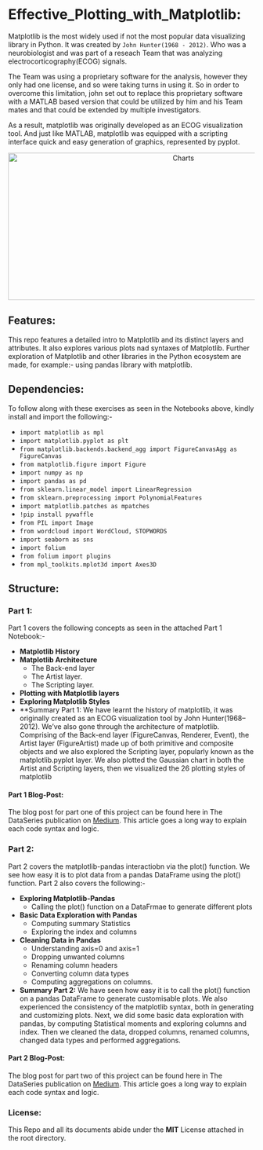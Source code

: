 # Effective_Plotting_with_Matplotlib:

Matplotlib is the most widely used if not the most popular data visualizing library in Python.
It was created by `John Hunter(1968 - 2012)`. Who was a neurobiologist and was part of a reseach Team that was analyzing electrocorticography(ECOG) signals.

The Team was using a proprietary software for the analysis, however they only had one license, and so were taking turns in using it.
So in order to overcome this limitation, john set out to replace this proprietary software with a MATLAB based version that could be utilized by him and his Team mates and that could be extended by multiple investigators.

As a result, matplotlib was originally developed as an ECOG visualization tool. And just like MATLAB, matplotlib was equipped with a scripting interface quick and easy generation of graphics, represented by pyplot.

<p align="center">
  <img width="700" height="300" src="https://github.com/Lawrence-Krukrubo/Immigrations_Data_Visualization_with_Matplotlib/blob/master/matplotlib-data-visualization2.jpg?raw=true" alt="Charts">
</p>

## Features:
This repo features a detailed intro to Matplotlib and its distinct layers and attributes. 
It also explores various plots nad syntaxes of Matplotlib. Further exploration of Matplotlib and other libraries in the Python ecosystem are made, for example:- using pandas library with matplotlib.

## Dependencies:
To follow along with these exercises as seen in the Notebooks above, kindly install and import the following:-

* `import matplotlib as mpl`
* `import matplotlib.pyplot as plt`
* `from matplotlib.backends.backend_agg import FigureCanvasAgg as FigureCanvas`
* `from matplotlib.figure import Figure`
* `import numpy as np`
* `import pandas as pd`
* `from sklearn.linear_model import LinearRegression`
* `from sklearn.preprocessing import PolynomialFeatures`
* `import matplotlib.patches as mpatches`
* `!pip install pywaffle`
* `from PIL import Image`
* `from wordcloud import WordCloud, STOPWORDS`
* `import seaborn as sns`
* `import folium`
* `from folium import plugins`
* `from mpl_toolkits.mplot3d import Axes3D`

## Structure:

### Part 1:
Part 1 covers the following concepts as seen in the attached Part 1 Notebook:-

* **Matplotlib History**
* **Matplotlib Architecture**
  * The Back-end layer
  * The Artist layer.
  * The Scripting layer.
* **Plotting with Matplotlib layers**
* **Exploring Matplotlib Styles**
* **Summary Part 1:
We have learnt the history of matplotlib, it was originally created as an ECOG visualization tool by John Hunter(1968–2012). We’ve also gone through the architecture of matplotlib. Comprising of the Back-end layer (FigureCanvas, Renderer, Event), the Artist layer (FigureArtist) made up of both primitive and composite objects and we also explored the Scripting layer, popularly known as the matplotlib.pyplot layer. We also plotted the Gaussian chart in both the Artist and Scripting layers, then we visualized the 26 plotting styles of matplotlib

#### Part 1 Blog-Post:
The blog post for part one of this project can be found here in The DataSeries publication on [Medium](https://medium.com/dataseries/mastering-matplotlib-part-1-a480109171e3). This article goes a long way to explain each code syntax and logic.


### Part 2:
Part 2 covers the matplotlib-pandas interactiobn via the plot() function. We see how easy it is to plot data from a pandas DataFrame using the plot() function.
Part 2 also covers the following:-

* **Exploring Matplotlib-Pandas**
  * Calling the plot() function on a DataFrmae to generate different plots
* **Basic Data Exploration with Pandas**
  * Computing summary Statistics
  * Exploring the index and columns
* **Cleaning Data in Pandas**
  * Understanding axis=0 and axis=1
  * Dropping unwanted columns
  * Renaming column headers
  * Converting column data types
  * Computing aggregations on columns.
* **Summary Part 2:**
We have seen how easy it is to call the plot() function on a pandas DataFrame to generate customisable plots. We also experienced the consistency of the matplotlib syntax,   both in generating and customizing plots. Next, we did some basic data exploration with pandas, by computing Statistical moments and exploring columns and index. Then we cleaned the data, dropped columns, renamed columns, changed data types and performed aggregations.

#### Part 2 Blog-Post:
The blog post for part two of this project can be found here in The DataSeries publication on [Medium](). This article goes a long way to explain each code syntax and logic.
  
### License:
This Repo and all its documents abide under the **MIT** License attached in the root directory.
